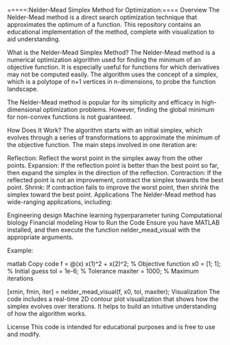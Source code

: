 =====:Nelder-Mead Simplex Method for Optimization:====
Overview
The Nelder-Mead method is a direct search optimization technique that approximates the optimum of a function. This repository contains an educational implementation of the method, complete with visualization to aid understanding.

What is the Nelder-Mead Simplex Method?
The Nelder-Mead method is a numerical optimization algorithm used for finding the minimum of an objective function. It is especially useful for functions for which derivatives may not be computed easily. The algorithm uses the concept of a simplex, which is a polytope of n+1 vertices in n-dimensions, to probe the function landscape.

The Nelder-Mead method is popular for its simplicity and efficacy in high-dimensional optimization problems. However, finding the global minimum for non-convex functions is not guaranteed.

How Does It Work?
The algorithm starts with an initial simplex, which evolves through a series of transformations to approximate the minimum of the objective function. The main steps involved in one iteration are:

Reflection: Reflect the worst point in the simplex away from the other points.
Expansion: If the reflection point is better than the best point so far, then expand the simplex in the direction of the reflection.
Contraction: If the reflected point is not an improvement, contract the simplex towards the best point.
Shrink: If contraction fails to improve the worst point, then shrink the simplex toward the best point.
Applications
The Nelder-Mead method has wide-ranging applications, including:

Engineering design
Machine learning hyperparameter tuning
Computational biology
Financial modeling
How to Run the Code
Ensure you have MATLAB installed, and then execute the function nelder_mead_visual with the appropriate arguments.

Example:

matlab
Copy code
f = @(x) x(1)^2 + x(2)^2;  % Objective function
x0 = [1; 1];               % Initial guess
tol = 1e-6;                % Tolerance
maxiter = 1000;            % Maximum iterations

[xmin, fmin, iter] = nelder_mead_visual(f, x0, tol, maxiter);
Visualization
The code includes a real-time 2D contour plot visualization that shows how the simplex evolves over iterations. It helps to build an intuitive understanding of how the algorithm works.

License
This code is intended for educational purposes and is free to use and modify.
